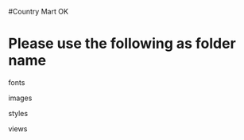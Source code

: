 #Country Mart OK

Please use the following as folder name
========================================

fonts

images

styles

views
